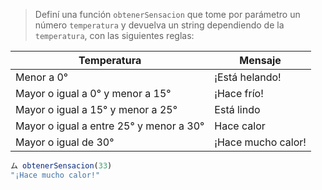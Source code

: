 > Definí una función `obtenerSensacion` que tome por parámetro un número `temperatura` y devuelva un string dependiendo de la `temperatura`, con las siguientes reglas:
>
| Temperatura | Mensaje |
| --- | --- |
| Menor a 0° | ¡Está helando!
| Mayor o igual a 0° y menor a 15° | ¡Hace frío!
| Mayor o igual a 15° y menor a 25° | Está lindo
| Mayor o igual a entre 25° y menor a 30° | Hace calor
| Mayor o igual de 30° | ¡Hace mucho calor!
>
```javascript
ム obtenerSensacion(33)
"¡Hace mucho calor!"
```